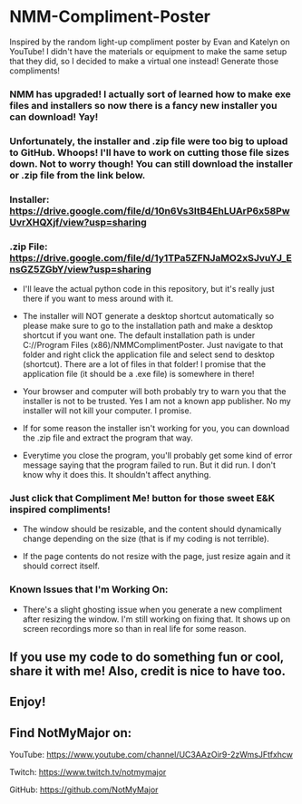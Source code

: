 # NMM-Compliment-Poster
Inspired by the random light-up compliment poster by Evan and Katelyn on YouTube! I didn't have the materials or equipment to make the same setup that they did, so I decided to make a virtual one instead! Generate those compliments!

### NMM has upgraded! I actually sort of learned how to make exe files and installers so now there is a fancy new installer you can download! Yay!

### Unfortunately, the installer and .zip file were too big to upload to GitHub. Whoops! I'll have to work on cutting those file sizes down. Not to worry though! You can still download the installer or .zip file from the link below.

### Installer: https://drive.google.com/file/d/10n6Vs3ltB4EhLUArP6x58PwUvrXHQXjf/view?usp=sharing
### .zip File: https://drive.google.com/file/d/1y1TPa5ZFNJaMO2xSJvuYJ_EnsGZ5ZGbY/view?usp=sharing

- I'll leave the actual python code in this repository, but it's really just there if you want to mess around with it.

- The installer will NOT generate a desktop shortcut automatically so please make sure to go to the installation path and make a desktop shortcut if you want one. The default installation path is under C://Program Files (x86)/NMMComplimentPoster. Just navigate to that folder and right click the application file and select send to desktop (shortcut). There are a lot of files in that folder! I promise that the application file (it should be a .exe file) is somewhere in there!

- Your browser and computer will both probably try to warn you that the installer is not to be trusted. Yes I am not a known app publisher. No my installer will not kill your computer. I promise.

- If for some reason the installer isn't working for you, you can download the .zip file and extract the program that way.

- Everytime you close the program, you'll probably get some kind of error message saying that the program failed to run. But it did run. I don't know why it does this. It shouldn't affect anything.

### Just click that Compliment Me! button for those sweet E&K inspired compliments!

- The window should be resizable, and the content should dynamically change depending on the size (that is if my coding is not terrible). 

- If the page contents do not resize with the page, just resize again and it should correct itself.

### Known Issues that I'm Working On:

- There's a slight ghosting issue when you generate a new compliment after resizing the window. I'm still working on fixing that. It shows up on screen recordings more so than in real life for some reason.

## If you use my code to do something fun or cool, share it with me! Also, credit is nice to have too.
## Enjoy!

## Find NotMyMajor on:

YouTube: https://www.youtube.com/channel/UC3AAzOir9-2zWmsJFtfxhcw

Twitch: https://www.twitch.tv/notmymajor

GitHub: https://github.com/NotMyMajor
